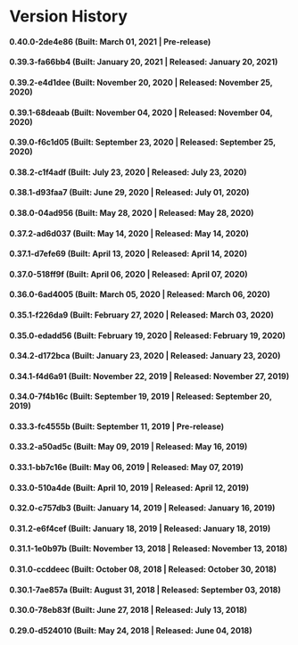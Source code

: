 # Version History


#### 0.40.0-2de4e86 (Built: March 01, 2021 | Pre-release)

#### 0.39.3-fa66bb4 (Built: January 20, 2021 | Released: January 20, 2021)

#### 0.39.2-e4d1dee (Built: November 20, 2020 | Released: November 25, 2020)

#### 0.39.1-68deaab (Built: November 04, 2020 | Released: November 04, 2020)

#### 0.39.0-f6c1d05 (Built: September 23, 2020 | Released: September 25, 2020)

#### 0.38.2-c1f4adf (Built: July 23, 2020 | Released: July 23, 2020)

#### 0.38.1-d93faa7 (Built: June 29, 2020 | Released: July 01, 2020)

#### 0.38.0-04ad956 (Built: May 28, 2020 | Released: May 28, 2020)

#### 0.37.2-ad6d037 (Built: May 14, 2020 | Released: May 14, 2020)

#### 0.37.1-d7efe69 (Built: April 13, 2020 | Released: April 14, 2020)

#### 0.37.0-518ff9f (Built: April 06, 2020 | Released: April 07, 2020)

#### 0.36.0-6ad4005 (Built: March 05, 2020 | Released: March 06, 2020)

#### 0.35.1-f226da9 (Built: February 27, 2020 | Released: March 03, 2020)

#### 0.35.0-edadd56 (Built: February 19, 2020 | Released: February 19, 2020)

#### 0.34.2-d172bca (Built: January 23, 2020 | Released: January 23, 2020)

#### 0.34.1-f4d6a91 (Built: November 22, 2019 | Released: November 27, 2019)

#### 0.34.0-7f4b16c (Built: September 19, 2019 | Released: September 20, 2019)

#### 0.33.3-fc4555b (Built: September 11, 2019 | Pre-release)

#### 0.33.2-a50ad5c (Built: May 09, 2019 | Released: May 16, 2019)

#### 0.33.1-bb7c16e (Built: May 06, 2019 | Released: May 07, 2019)

#### 0.33.0-510a4de (Built: April 10, 2019 | Released: April 12, 2019)

#### 0.32.0-c757db3 (Built: January 14, 2019 | Released: January 16, 2019)

#### 0.31.2-e6f4cef (Built: January 18, 2019 | Released: January 18, 2019)

#### 0.31.1-1e0b97b (Built: November 13, 2018 | Released: November 13, 2018)

#### 0.31.0-ccddeec (Built: October 08, 2018 | Released: October 30, 2018)

#### 0.30.1-7ae857a (Built: August 31, 2018 | Released: September 03, 2018)

#### 0.30.0-78eb83f (Built: June 27, 2018 | Released: July 13, 2018)

#### 0.29.0-d524010 (Built: May 24, 2018 | Released: June 04, 2018)


